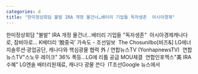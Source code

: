 ```yaml
---
categories: d
title: "한미정상회담 불발 IRA 개정 물건너…배터리 기업들 독자생존  아시아경제"
---
```

한미정상회담 "불발" IRA 개정 물건너…배터리 기업들 "독자생존"&nbsp;&nbsp;아시아경제캐나다로, 잠비아로… K배터리 ‘脫중국’ 가속도 - 조선일보&nbsp;&nbsp;The Chosunilbo[비즈&] LG에너지솔루션·광업공단, 캐나다와 핵심광물 협력 外 / 연합뉴스TV (YonhapnewsTV)&nbsp;&nbsp;연합뉴스TV"스노우 레이크" 36% 폭등…LG에 리튬 공급 MOU체결&nbsp;&nbsp;연합인포맥스"美 IRA 수혜" LG엔솔 배터리원재료, 캐나다 광물 쓴다&nbsp;&nbsp;IT조선Google 뉴스에서